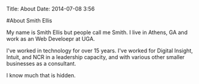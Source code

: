 Title: About
Date: 2014-07-08 3:56

#About Smith Ellis

<div itemscope itemtype="http://data-vocabulary.org/Person">My name is <span itemprop="name">Smith Ellis</span> but people call me <span itemprop="nickname">Smith</span>. 
I live in Athens, GA and work as an <span itemprop="title">Web Develoepr</span> at <span itemprop="affiliation">UGA</span>.
</div>

I've worked in technology for over 15 years.  I've worked for Digital Insight, Intuit, and NCR in a leadership capacity, and with various other smaller businesses as a consultant.

I know much that is hidden.